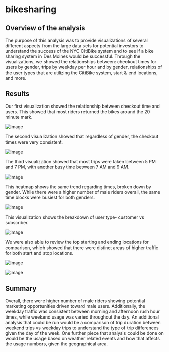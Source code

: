 # bikesharing

## Overview of the analysis
The purpose of this analysis was to provide visualizations of several different aspects from the large data sets for potential investors to understand the success of the NYC CitiBike system and to see if a bike sharing system in Des Moines would be successful. Through the visualizations, we showed the relationships between: checkout times for users by gender, trips by weekday per hour and by gender, relationships of the user types that are utilizing the CitiBike system, start & end locations, and more. 

## Results
Our first visualization showed the relationship between checkout time and users. This showed that most riders returned the bikes around the 20 minute mark. 

![image](https://user-images.githubusercontent.com/115745142/216844630-ae0e43c6-ad42-4c91-a2e3-a4e477e36c9f.png)

The second visualization showed that regardless of gender, the checkout times were very consistent.  

![image](https://user-images.githubusercontent.com/115745142/216844660-215b97ab-4d72-4a1b-aa92-a991a6141e2e.png)

The third visualization showed that most trips were taken between 5 PM and 7 PM, with another busy time between 7 AM and 9 AM. 

![image](https://user-images.githubusercontent.com/115745142/216844670-5bd89d2e-f2d9-4bea-9e99-601ee3f94198.png)

This heatmap shows the same trend regarding times, broken down by gender. While there were a higher number of male riders overall, the same time blocks were busiest for both genders. 

![image](https://user-images.githubusercontent.com/115745142/216844720-98e1d6f3-e59e-47f7-a9bf-0bd41eb5b82c.png)

This visualization shows the breakdown of user type- customer vs subscriber. 

![image](https://user-images.githubusercontent.com/115745142/216844756-6bf12271-dbaf-46bc-a60f-4c2d61495e98.png)

We were also able to review the top starting and ending locations for comparison, which showed that there were distinct areas of higher traffic for both start and stop locations. 

![image](https://user-images.githubusercontent.com/115745142/216844799-e244e4b0-92a4-41a8-83b7-b93af1bdc457.png)


![image](https://user-images.githubusercontent.com/115745142/216844804-5b71e42c-29b7-49da-8e17-c31ff5bae71a.png)


## Summary
Overall, there were higher number of male riders showing potential marketing opportunities driven toward male users. Additionally, the weekday traffic was consistent between morning and afternoon rush hour times, while weekend usage was varied throughout the day. 
An additional analysis that could be run would be a comparison of trip duration between weekend trips vs weekday trips to understand the type of trip differences given the day of the week. One further piece that analysis could be done on would be the usage based on weather related events and how that affects the usage numbers, given the geographical area. 
